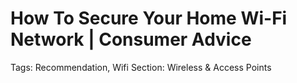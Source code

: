 # How To Secure Your Home Wi-Fi Network | Consumer Advice

Tags: Recommendation, Wifi
Section: Wireless & Access Points